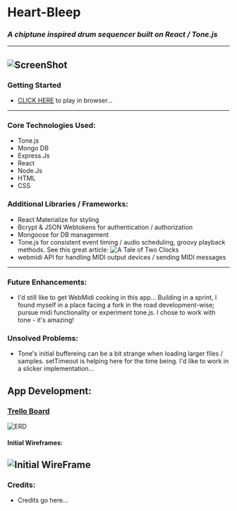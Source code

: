 # Heart-Bleep

### *A chiptune inspired drum sequencer built on React / Tone.js*
----
![ScreenShot](https://i.imgur.com/XBFVK6a.png)
----
### Getting Started
- [CLICK HERE](https://aqueous-temple-93653.herokuapp.com/) to play in browser... 

---
### Core Technologies Used:
- Tone.js
- Mongo DB
- Express.Js
- React 
- Node.Js
- HTML 
- CSS

### Additional Libraries / Frameworks:
- React Materialize for styling
- Bcrypt & JSON Webtokens for authentication / authorization
- Mongoose for DB management
- Tone.js for consistent event timing / audio scheduling, groovy playback methods.  See this great article: ![A Tale of Two Clocks](https://www.html5rocks.com/en/tutorials/audio/scheduling/)
- webmidi API for handling MIDI output devices / sending MIDI messages
---

### Future Enhancements: 
- I'd still like to get WebMidi cooking in this app... Building in a sprint, I found myself in a place facing a fork in the road development-wise; pursue midi functionality or experiment tone.js.  I chose to work with tone - it's amazing!

### Unsolved Problems: 
- Tone's initial buffereing can be a bit strange when loading larger files / samples.  setTimeout is helping here for the time being.  I'd like to work in a slicker implementation...

## App Development:

### [Trello Board](https://trello.com/b/pFZWBZKW/heart-bleep)

![ERD](https://i.imgur.com/ey2508j.png)

#### Initial Wireframes:

![Initial WireFrame](https://i.imgur.com/dRTcQdx.png)
----

### Credits: 

- Credits go here...